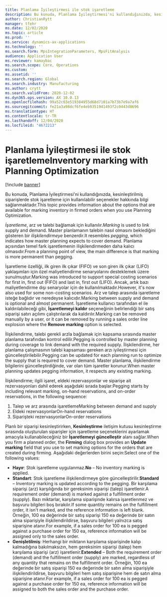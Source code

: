 ```yaml
---
title: Planlama İyileştirmesi ile stok işaretleme
description: Bu konuda, Planlama İyileştirmesi'ni kullandığınızda, kesinleştirilmiş siparişlerde stok işaretleme için kullanılabilir seçenekler hakkında bilgi sağlanmaktadır.
author: ChristianRytt
manager: tfehr
ms.date: 12/02/2020
ms.topic: article
ms.prod: ''
ms.service: dynamics-ax-applications
ms.technology: ''
ms.search.form: MpsIntegrationParameters, MpsFitAnalysis
audience: Application User
ms.reviewer: kamaybac
ms.search.scope: Core, Operations
ms.custom: ''
ms.assetid: ''
ms.search.region: Global
ms.search.industry: Manufacturing
ms.author: crytt
ms.search.validFrom: 2020-12-02
ms.dyn365.ops.version: AX 10.0.13
ms.openlocfilehash: 99a52c03e519384955d68d7101a7b73b7e9a7af6
ms.sourcegitcommit: fe21a3a98dcf6fe4eb9351941493f2c0443d8696
ms.translationtype: HT
ms.contentlocale: tr-TR
ms.lasthandoff: 12/04/2020
ms.locfileid: "4672213"
---
```

# <a name="inventory-marking-with-planning-optimization"></a><span data-ttu-id="10dc5-103">Planlama İyileştirmesi ile stok işaretleme</span><span class="sxs-lookup"><span data-stu-id="10dc5-103">Inventory marking with Planning Optimization</span></span>

[!include [banner](../../includes/banner.md)]

<span data-ttu-id="10dc5-104">Bu konuda, Planlama İyileştirmesi'ni kullandığınızda, kesinleştirilmiş siparişlerde stok işaretleme için kullanılabilir seçenekler hakkında bilgi sağlanmaktadır.</span><span class="sxs-lookup"><span data-stu-id="10dc5-104">This topic provides information about the options that are available for marking inventory in firmed orders when you use Planning Optimization.</span></span>

<span data-ttu-id="10dc5-105">*İşaretleme*, arz ve talebi bağlamak için kullanılır.</span><span class="sxs-lookup"><span data-stu-id="10dc5-105">*Marking* is used to link supply and demand.</span></span> <span data-ttu-id="10dc5-106">Master planlamanın talebin nasıl olmasını beklediğini gösteren bir *ilişkilendirmeye* benzerdir.</span><span class="sxs-lookup"><span data-stu-id="10dc5-106">It resembles *pegging*, which indicates how master planning expects to cover demand.</span></span> <span data-ttu-id="10dc5-107">Planlama açısından temel fark işaretlemenin ilişkilendirmeden daha kalıcı olmasıdır.</span><span class="sxs-lookup"><span data-stu-id="10dc5-107">From a planning point of view, the main difference is that marking is more permanent than pegging.</span></span>

<span data-ttu-id="10dc5-108">İşaretleme özelliği, ilk giren ilk çıkar (FIFO) ve son giren ilk çıkar (LIFO) yaklaşımları için özel maliyetlendirme senaryolarını desteklemek üzere sunulmuştur.</span><span class="sxs-lookup"><span data-stu-id="10dc5-108">Marking was introduced to support special costing scenarios for first in, first out (FIFO) and last in, first out (LIFO).</span></span> <span data-ttu-id="10dc5-109">Ancak, artık bazı maliyetlendirme dışı senaryolar için de kullanılmaktadır.</span><span class="sxs-lookup"><span data-stu-id="10dc5-109">However, it's now also used for some non-costing scenarios.</span></span> <span data-ttu-id="10dc5-110">Arz ve talep arasında işaretleme isteğe bağlıdır ve neredeyse kalıcıdır.</span><span class="sxs-lookup"><span data-stu-id="10dc5-110">Marking between supply and demand is optional and almost permanent.</span></span> <span data-ttu-id="10dc5-111">İşaretleme kullanıcı tarafından el ile kaldırılabileceği gibi, **İşaretlemeyi kaldır** seçeneğinin belirlendiği bir satış siparişi satırı açılımı çalıştırılarak da kaldırılır.</span><span class="sxs-lookup"><span data-stu-id="10dc5-111">Marking can be removed manually by a user, or it can be removed by running a sales order line explosion where the **Remove marking** option is selected.</span></span>

<span data-ttu-id="10dc5-112">İlişkilendirme, talebi gerekli arzla bağlamak için kapsama sırasında master planlama tarafından kontrol edilir.</span><span class="sxs-lookup"><span data-stu-id="10dc5-112">Pegging is controlled by master planning during coverage to link demand with the required supply.</span></span> <span data-ttu-id="10dc5-113">İlişkilendirme, her planlama çalışmasının talebi kapsaması gereken arzı iyileştirmesi için güncelleştirilebilir.</span><span class="sxs-lookup"><span data-stu-id="10dc5-113">Pegging can be updated for each planning run to optimize the supply that is required to cover demand.</span></span> <span data-ttu-id="10dc5-114">Master planlama, ilişkilendirme bilgilerini güncelleştirdiğinde, var olan tüm işaretler korunur.</span><span class="sxs-lookup"><span data-stu-id="10dc5-114">When master planning updates pegging information, it respects any existing marking.</span></span>

<span data-ttu-id="10dc5-115">İlişkilendirme; ilgili işaret, eldeki rezervasyonlar ve siparişe ait rezervasyonları dahil ederek aşağıdaki sırada başlar:</span><span class="sxs-lookup"><span data-stu-id="10dc5-115">Pegging starts by including relevant marking, on-hand reservations, and on-order reservations, in the following sequence:</span></span>

1. <span data-ttu-id="10dc5-116">Talep ve arz arasında işaretleme</span><span class="sxs-lookup"><span data-stu-id="10dc5-116">Marking between demand and supply</span></span>
1. <span data-ttu-id="10dc5-117">Eldeki rezervasyonlar</span><span class="sxs-lookup"><span data-stu-id="10dc5-117">On-hand reservations</span></span>
1. <span data-ttu-id="10dc5-118">Siparişteki rezervasyonlar</span><span class="sxs-lookup"><span data-stu-id="10dc5-118">On-order reservations</span></span>

<span data-ttu-id="10dc5-119">Planlı bir siparişi kesinleştirirken, **Kesinleştirme** iletişim kutusu kesinleştirme sırasında oluşturulan siparişler için işaretleme seçeneklerini ayarlamak amacıyla kullanabileceğiniz bir **İşaretlemeyi güncelleştir** alanı sağlar.</span><span class="sxs-lookup"><span data-stu-id="10dc5-119">When you firm a planned order, the **Firming** dialog box provides an **Update marking** field that you use to set marking options for the orders that are created during firming.</span></span> <span data-ttu-id="10dc5-120">Aşağıdaki değerlerden birini seçin:</span><span class="sxs-lookup"><span data-stu-id="10dc5-120">Select one of the following values:</span></span>

- <span data-ttu-id="10dc5-121">**Hayır**: Stok işaretleme uygulanmaz.</span><span class="sxs-lookup"><span data-stu-id="10dc5-121">**No** – No inventory marking is applied.</span></span>
- <span data-ttu-id="10dc5-122">**Standart**: Stok işaretleme ilişkilendirmeye göre güncelleştirilir.</span><span class="sxs-lookup"><span data-stu-id="10dc5-122">**Standard** – Inventory marking is updated according to the pegging.</span></span> <span data-ttu-id="10dc5-123">Bir karşılama siparişi (arz) karşılığında bir gereksinim siparişi (talep) işaretlenir.</span><span class="sxs-lookup"><span data-stu-id="10dc5-123">A requirement order (demand) is marked against a fulfillment order (supply).</span></span> <span data-ttu-id="10dc5-124">Bazı miktarlar, karşılama siparişinde kalırsa işaretlenmez ve başvuru bilgileri boş bırakılır.</span><span class="sxs-lookup"><span data-stu-id="10dc5-124">If some quantity remains on the fulfillment order, it isn't marked, and the reference information is left blank.</span></span> <span data-ttu-id="10dc5-125">Örneğin, 100 ea değerinde bir satış siparişi 150 ea değerinde bir satın alma siparişiyle ilişkilendirildirse, başvuru bilgileri yalnızca satış siparişine atanır.</span><span class="sxs-lookup"><span data-stu-id="10dc5-125">For example, if a sales order for 100 ea is pegged against a purchase order for 150 ea, reference information will be assigned only to the sales order.</span></span>
- <span data-ttu-id="10dc5-126">**Genişletilmiş**: Herhangi bir miktarın karşılama siparişinde kalıp kalmadığına bakılmaksızın, hem gereksinim siparişi (talep) hem karşılama siparişi (arz) işaretlenir.</span><span class="sxs-lookup"><span data-stu-id="10dc5-126">**Extended** – Both the requirement order (demand) and the fulfillment order (supply) are marked, regardless of any quantity that remains on the fulfillment order.</span></span> <span data-ttu-id="10dc5-127">Örneğin, 100 ea değerinde bir satış siparişi 150 ea değerinde bir satın alma siparişiyle ilişkilendirildirse, başvuru bilgileri hem satış siparişine hem de satın alma siparişine atanır.</span><span class="sxs-lookup"><span data-stu-id="10dc5-127">For example, if a sales order for 100 ea is pegged against a purchase order for 150 ea, reference information will be assigned to both the sales order and the purchase order.</span></span>
